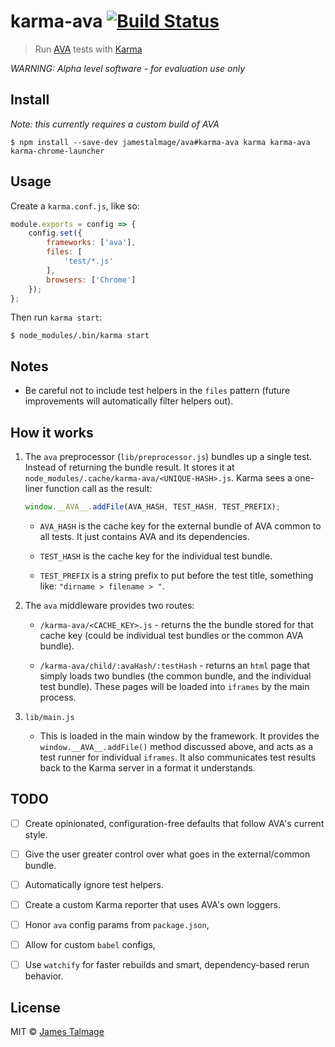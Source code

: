 # karma-ava [![Build Status](https://travis-ci.org/jamestalmage/karma-ava.svg?branch=master)](https://travis-ci.org/jamestalmage/karma-ava)

> Run [AVA](https://ava.li) tests with [Karma](https://karma-runner.github.io)

*WARNING: Alpha level software - for evaluation use only*


## Install

*Note: this currently requires a custom build of AVA*

```
$ npm install --save-dev jamestalmage/ava#karma-ava karma karma-ava karma-chrome-launcher
```


## Usage

Create a `karma.conf.js`, like so:

```js
module.exports = config => {
	config.set({
		frameworks: ['ava'],
		files: [
			'test/*.js'
		],
		browsers: ['Chrome']
	});
};
```

Then run `karma start`:

```
$ node_modules/.bin/karma start
```


## Notes

- Be careful not to include test helpers in the `files` pattern (future improvements will automatically filter helpers out).


## How it works

1. The `ava` preprocessor (`lib/preprocessor.js`) bundles up a single test. Instead of returning the bundle result. It stores it at `node_modules/.cache/karma-ava/<UNIQUE-HASH>.js`. Karma sees a one-liner function call as the result:

	```js
	window.__AVA__.addFile(AVA_HASH, TEST_HASH, TEST_PREFIX);
	```

	- `AVA_HASH` is the cache key for the external bundle of AVA common to all tests. It just contains AVA and its dependencies.

	- `TEST_HASH` is the cache key for the individual test bundle.

	- `TEST_PREFIX` is a string prefix to put before the test title, something like: `"dirname > filename > "`.

2. The `ava` middleware provides two routes:

	- `/karma-ava/<CACHE_KEY>.js` - returns the the bundle stored for that cache key (could be individual test bundles or the common AVA bundle).

	- `/karma-ava/child/:avaHash/:testHash` - returns an `html` page that simply loads two bundles (the common bundle, and the individual test bundle). These pages will be loaded into `iframes` by the main process.

3. `lib/main.js`

	- This is loaded in the main window by the framework. It provides the `window.__AVA__.addFile()` method discussed above, and acts as a test runner for individual `iframes`. It also communicates test results back to the Karma server in a format it understands.


## TODO

- [ ] Create opinionated, configuration-free defaults that follow AVA's current style.
- [ ] Give the user greater control over what goes in the external/common bundle.
- [ ] Automatically ignore test helpers.
- [ ] Create a custom Karma reporter that uses AVA's own loggers.
- [ ] Honor `ava` config params from `package.json`,
- [ ] Allow for custom `babel` configs,
- [ ] Use `watchify` for faster rebuilds and smart, dependency-based rerun behavior.


## License

MIT © [James Talmage](https://github.com/jamestalmage)
